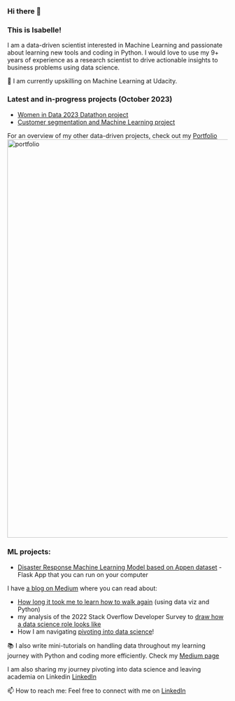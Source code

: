 ### Hi there 👋

### This is Isabelle! 

I am a data-driven scientist interested in Machine Learning and passionate about learning new tools and coding in Python. 
I would love to use my 9+ years of experience as a research scientist to drive actionable insights to business problems using data science. 

🌱 I am currently upskilling on Machine Learning at Udacity.

### Latest and in-progress projects (October 2023)
- [Women in Data 2023 Datathon project](https://github.com/TalkDatatoMeWiDDatathon23/ForestService-Census-Index)
- [Customer segmentation and Machine Learning project](https://github.com/thecochenille/automatic-eureka)


For an overview of my other data-driven projects, check out my [Portfolio](https://isabellevea.wixsite.com/datascience)
<img width="910" alt="portfolio" src="https://github.com/thecochenille/thecochenille/assets/6545243/e4aad7b0-524c-4923-a82f-3ef367685c13">


### ML projects: 
- [Disaster Response Machine Learning Model based on Appen dataset](https://github.com/thecochenille/ML_AppenDisaster) - Flask App that you can run on your computer


I have [a blog on Medium](https://medium.com/@isabelle.vea) where you can read about:
- [How long it took me to learn how to walk again](https://medium.com/@isabelle.vea/looking-at-recovery-from-my-lisfranc-foot-fracture-using-data-viz-and-moving-averages-37a71a192bd1) (using data viz and Python)
- my analysis of the 2022 Stack Overflow Developer Survey to [draw how a data science role looks like](https://medium.com/@isabelle.vea/draw-me-a-data-scientist-ff970301df04)
- How I am navigating [pivoting into data science](https://medium.com/@isabelle.vea/transitioning-to-industry-pivoting-into-data-science-or-simply-finding-my-next-career-stage-9cb4d0bd6ec5)!

:books: I also write mini-tutorials on handling data throughout my learning journey with Python and coding more efficiently. Check my [Medium page](https://medium.com/@isabelle.vea)

I am also sharing my journey pivoting into data science and leaving academia on Linkedin [LinkedIn](https://www.linkedin.com/in/isabellevea/)

📫 How to reach me: Feel free to connect with me on [LinkedIn](https://www.linkedin.com/in/isabellevea/)

<!--
**thecochenille/thecochenille** is a ✨ _special_ ✨ repository because its `README.md` (this file) appears on your GitHub profile.

Here are some ideas to get you started:

- 🔭 I’m currently working on ...

- 👯 I’m looking to collaborate on ...
- 🤔 I’m looking for help with ...
- 💬 Ask me about ...

- 😄 Pronouns: ...
- ⚡ Fun fact: ...
-->
